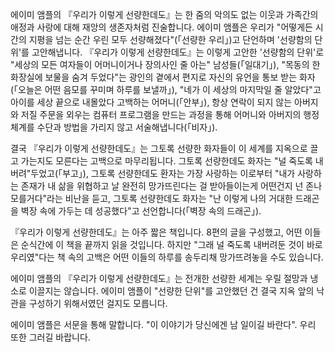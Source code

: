 에이미 앰플의 『우리가 이렇게 선량한데도』는 한 줌의 악의도 없는 이웃과 가족간의 애정과 사랑에 대해 재앙의 생존자처럼 진술합니다. 에이미 앰플은 우리가 "어떻게든 시간의 지평을 넘는 순간 우린 모두 선량해졌다"(「선량한 우리」)고 단언하며 '선량함의 단위'를 고안해냅니다. 『우리가 이렇게 선량한데도』는 이렇게 고안한 '선량함의 단위'로 "세상의 모든 여자들이 어머니이거나 장의사인 줄 아는" 남성들(「일대기」), "목동의 한 화장실에 보물을 숨겨 두었다"는 광인의 곁에서 편지로 자신의 유언을 통보 받는 화자(「오늘은 어떤 음모를 꾸미며 하루를 보낼까」), "네가 이 세상의 마지막일 줄 알았다"고 아이를 세상 끝으로 내몰았다 고백하는 어머니(「안부」), 항상 연락이 되지 않는 아버지와 저질 주문을 외우는 컴퓨터 프로그램을 만드는 과정을 통해 어머니와 아버지의 행정체계를 수단과 방법을 가리지 않고 서술해냅니다(「비자」).

결국 『우리가 이렇게 선량한데도』는 그토록 선량한 화자들이 이 세계를 지옥으로 끌고 가는지도 모른다는 고백으로 마무리됩니다. 그토록 선량한데도 화자는 "널 죽도록 내버려"두었고(「부고」), 그토록 선량한데도 환자는 가장 사랑하는 이로부터 "내가 사랑하는 존재가 내 삶을 위협하고 날 완전히 망가뜨린다는 걸 받아들이는게 어떤건지 넌 존나 모를거다"라는 비난을 듣고, 그토록 선량한데도 화자는 "난 이렇게 나의 거대한 드래곤을 벽장 속에 가두는 데 성공했다"고 선언합니다(「벽장 속의 드래곤」). 

『우리가 이렇게 선량한데도』는 아주 짧은 책입니다. 8편의 글을 구성했고, 어떤 이들은 순식간에 이 책을 끝까지 읽을 것입니다. 하지만 "그래 널 죽도록 내버려둔 것이 바로 우리였"다는 책 속의 고백은 어떤 이들의 하루를 송두리채 망가뜨려놓을 수도 있습니다. 

에이미 앰플의 『우리가 이렇게 선량한데도』는 전개한 선량한 세계는 우릴 절망과 냉소로 이끌지는 않습니다. 에이미 앰플이 "선량한 단위"를 고안했던 건 결국 지옥 앞의 낙관을 구성하기 위해서였던 걸지도 모릅니다.

에이미 앰플은 서문을 통해 말합니다. "이 이야기가 당신에겐 남 일이길 바란다". 우리 또한 그러길 바랍니다.